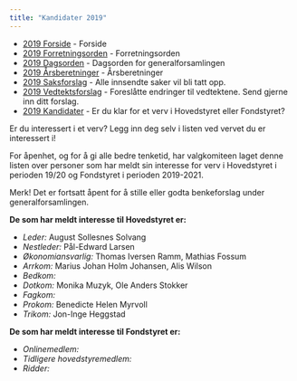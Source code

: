 ```yaml
---
title: "Kandidater 2019"
---
```


* [2019 Forside](/wiki/online/generalforsamlingen/genfors2019)   - Forside
* [2019 Forretningsorden](/wiki/online/generalforsamlingen/genfors2019/forretningsorden) - Forretningsorden
* [2019 Dagsorden](/wiki/online/generalforsamlingen/genfors2019/dagsorden) - Dagsorden for generalforsamlingen
* [2019 Årsberetninger](/wiki/online/generalforsamlingen/genfors2019/aarsberetninger) - Årsberetninger
* [2019 Saksforslag](/wiki/online/generalforsamlingen/genfors2019/saksforslag) - Alle innsendte saker vil bli tatt opp.
* [2019 Vedtektsforslag](/wiki/online/generalforsamlingen/genfors2019/vedtekstforslag) - Foreslåtte endringer til vedtektene. Send gjerne inn ditt forslag.
* [2019 Kandidater](/wiki/online/generalforsamlingen/genfors2019/valg) - Er du klar for et verv i Hovedstyret eller Fondstyret? 

Er du interessert i et verv? Legg inn deg selv i listen ved vervet du er interessert i!

For åpenhet, og for å gi alle bedre tenketid, har valgkomiteen laget denne listen over personer som har meldt sin interesse for verv i Hovedstyret i perioden 19/20 og Fondstyret i perioden 2019-2021. 

Merk! Det er fortsatt åpent for å stille eller godta benkeforslag under generalforsamlingen.  

**De som har meldt interesse til Hovedstyret er:**

* *Leder:* August Sollesnes Solvang
* *Nestleder:* Pål-Edward Larsen
* *Økonomiansvarlig:* Thomas Iversen Ramm, Mathias Fossum  
* *Arrkom:* Marius Johan Holm Johansen, Alis Wilson
* *Bedkom:*  
* *Dotkom:* Monika Muzyk, Ole Anders Stokker
* *Fagkom:*  
* *Prokom:* Benedicte Helen Myrvoll 
* *Trikom:* Jon-Inge Heggstad

**De som har meldt interesse til Fondstyret er:**

* *Onlinemedlem:* 
* *Tidligere hovedstyremedlem:*  
* *Ridder:*